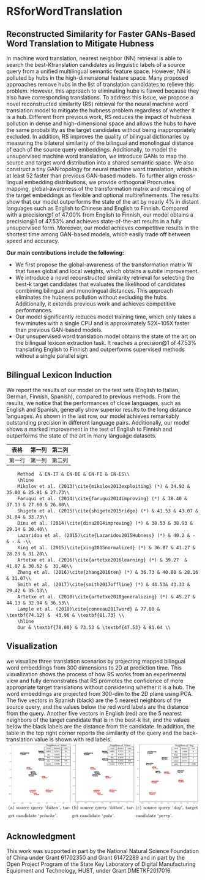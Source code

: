 # RSforWordTranslation
## Reconstructed Similarity for Faster GANs-Based Word Translation to Mitigate Hubness
In machine word translation, nearest neighbor (NN) retrieval is able to search the best-Ktranslation candidates as linguistic labels of a source query from a unified multilingual semantic feature space. However, NN is polluted by hubs in the high-dimensional feature space. Many proposed approaches remove hubs in the list of translation candidates to relieve this problem. However, this approach to eliminating hubs is flawed because they also have corresponding translations. To address this issue, we propose a novel reconstructed similarity (RS) retrieval for the neural machine word translation model to mitigate the hubness problem regardless of whether it is a hub. Different from previous work, RS reduces the impact of hubness pollution in dense and high-dimensional space and allows the hubs to have the same probability as the target candidates without being inappropriately excluded. In addition, RS improves the quality of bilingual dictionaries by measuring the bilateral similarity of the bilingual and monolingual distance of each of the source query embeddings. Additionally, to model the unsupervised machine word translation, we introduce GANs to map the source and target word distribution into a shared semantic space. We also construct a tiny GAN topology for neural machine word translation, which is at least 52 faster than previous GAN-based models. To further align cross-lingual embedding distributions, we provide orthogonal Procrustes mapping, global-awareness of the transformation matrix and rescaling of the target embeddings as flexible and optional multirefinements. The results show that our model outperforms the state of the art by nearly 4% in distant languages such as English to Chinese and English to Finnish. 
Compared with a precision@1 of 47.00% from English to Finnish, our model obtains a precision@1 of 47.53\% and achieves state-of-the-art results in a fully unsupervised form. Moreover, our model achieves competitive results in the shortest time among GAN-based models, which easily trade off between speed and accuracy. 

**Our main contributions include the following:**
- We first propose the global-awareness of the transformation matrix W that fuses global and local weights, which obtains a subtle improvement.
- We introduce a novel reconstructed similarity retrieval for selecting the best-k target candidates that evaluates the likelihood of candidates combining bilingual and monolingual distances. This approach eliminates the hubness pollution without excluding the hubs. Additionally, it extends previous work and achieves competitive performances.
- Our model significantly reduces model training time, which only takes a few minutes with a single CPU and is approximately 52X~105X faster than previous GAN-based models.		
- Our unsupervised word translation model obtains the state of the art on the bilingual lexicon extraction task. It reaches a precision@1 of 47.53%  translating English to Finnish and outperforms supervised methods without a single parallel sign.

## Bilingual Lexicon Induction
We report the results of our model on the test sets (English to Italian, German, Finnish, Spanish), compared to previous methods.
From the results, we notice that the performances of close languages, such as English and Spanish, generally show superior results to the long distance languages. As shown in the last row, our model achieves remarkably outstanding precision in different language pairs. Additionally, our model shows a marked improvement in the test of English to Finnish and outperforms the state of the art in many language datasets.

 表格      | 第一列     | 第二列     
 -------- | :-----------:  | :-----------: 
 第一行     | 第一列     | 第二列    
 

		Method 	& EN-IT & EN-DE & EN-FI & EN-ES\\
		\hline
		Mikolov et al. (2013)\cite{mikolov2013exploiting} (*) & 34.93 & 35.00 & 25.91 & 27.73\\
		Faruqui et al. (2014)\cite{faruqui2014improving} (*) & 38.40 & 37.13 & 27.60 & 26.80\\
		Shigeto et al. (2015)\cite{shigeto2015ridge} (*) & 41.53 & 43.07 & 31.04 & 33.73\\
		Dinu et al. (2014)\cite{dinu2014improving} (*) & 38.53 & 38.93 & 29.14 & 30.40\\
		Lazaridou et al. (2015)\cite{Lazaridou2015Hubness} (*) & 40.2 & - & - & -\\
		Xing et al. (2015)\cite{xing2015normalized} (*) & 36.87 & 41.27 & 28.23 & 31.20\\
		Artetxe et al. (2016)\cite{artetxe2016learning} (*) & 39.27  & 41.87 & 30.62 &  31.40\\
		Zhang et al. (2016)\cite{zhang2016ten} (*) & 36.73 & 40.80 & 28.16 & 31.07\\			
		Smith et al. (2017)\cite{smith2017offline} (*) & 44.53& 43.33 & 29.42 & 35.13\\
		Artetxe et al. (2018)\cite{artetxe2018generalizing} (*) & 45.27 & 44.13 & 32.94 & 36.53\\ 
		Lample et al. (2018)\cite{conneau2017word} & 77.80 & \textbf{74.12} &  43.96 & \textbf{81.73} \\
		\hline
		Our & \textbf{78.00} & 73.53 & \textbf{47.53} & 81.64 \\
 
 
 
 
 
 
 
 

## Visualization
we visualize three translation scenarios by projecting mapped bilingual word embeddings from 300 dimensions to 2D at prediction time. 
This visualization shows the process of how RS works from an experimental view and fully demonstrates that RS promotes the confidence of more appropriate target translations without considering whether it is a hub. The word embeddings are projected from 300-dim to the 2D plane using PCA. The five vectors in Spanish (black) are the 5 nearest neighbors of the source query, and the values below the red word labels are the distance from the query. Another five vectors in English (red) are the 5 nearest neighbors of the target candidate that is in the best-k list, and the values below the black labels are the distance from the candidate. In addition, the table in the top right corner reports the similarity of the query and the back-translation value is shown with red labels.
![](https://github.com/djzgroup/RSforWordTranslation/blob/master/visualizaition.jpg)

## Acknowledgment
This work was supported in part by the National Natural Science Foundation of China under Grant 61702350 and Grant 61472289 and in part by the Open Project Program of the State Key Laboratory of Digital Manufacturing Equipment and Technology, HUST, under Grant DMETKF2017016.
